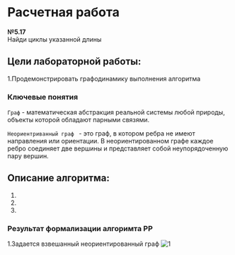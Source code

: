 # Расчетная работа
**№5.17**   
Найди циклы указанной длины
## Цели лабораторной работы:
1.Продемонстрировать графодинамику выполнения алгоритма

### Ключевые понятия

`Граф` - математическая абстракция реальной системы любой природы, объекты которой обладают парными связями.

`Неориентриванный граф ` - это граф, в котором ребра не имеют направления или ориентации. В неориентированном графе каждое ребро соединяет две вершины и представляет собой неупорядоченную пару вершин.












## Описание алгоритма:

1.

2.

3.


### Результат формализации алгоримта РР

1.Задается взвешанный неориентированный граф
![1](https://github.com/iis-32170x/RPIIS/assets/149573033/f62f496e-8aa4-4027-aecb-a5ecc6ed9001)


  


